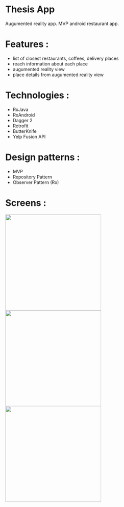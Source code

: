 # Thesis App
Augumented reality app. 
MVP android restaurant app. 

# Features : 
- list of closest restaurants, coffees, delivery places
- reach information about each place
- augumented reality view
- place details from augumented reality view


# Technologies : 
- RxJava
- RxAndroid
- Dagger 2
- Retrofit
- ButterKnife
- Yelp Fusion API

# Design patterns : 
- MVP
- Repository Pattern
- Observer Pattern (Rx)

# Screens : 
<img src = "https://github.com/PPiedel/Thesis/blob/master/screen1.png" width="300"/>
<img src = "https://github.com/PPiedel/Thesis/blob/master/screen2.png" width="300"/>
<img src = "https://github.com/PPiedel/Augmented-Reality/blob/master/ezgif.com-optimize%20(1).gif" width="300"/>

